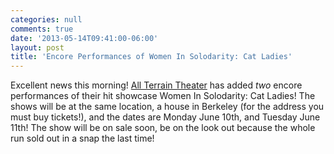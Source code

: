 ```yaml
---
categories: null
comments: true
date: '2013-05-14T09:41:00-06:00'
layout: post
title: 'Encore Performances of Women In Solodarity: Cat Ladies'
---
```


Excellent news this morning! [All Terrain Theater](http://allterraintheater.org/) has added *two* encore performances of their hit showcase Women In Solodarity: Cat Ladies! The shows will be at the same location, a house in Berkeley (for the address you must buy tickets!), and the dates are Monday June 10th, and Tuesday June 11th! The show will be on sale soon, be on the look out because the whole run sold out in a snap the last time!